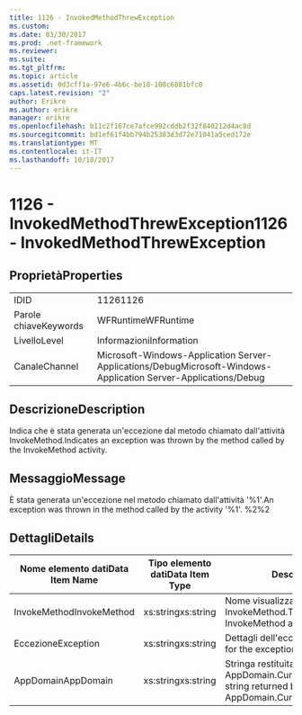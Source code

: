 ```yaml
---
title: 1126 - InvokedMethodThrewException
ms.custom: 
ms.date: 03/30/2017
ms.prod: .net-framework
ms.reviewer: 
ms.suite: 
ms.tgt_pltfrm: 
ms.topic: article
ms.assetid: 0d3cff1a-97e6-4b6c-be18-108c6881bfc0
caps.latest.revision: "2"
author: Erikre
ms.author: erikre
manager: erikre
ms.openlocfilehash: b11c2f167ce7afce992cddb2f32f840212d4ac8d
ms.sourcegitcommit: bd1ef61f4bb794b25383d3d72e71041a5ced172e
ms.translationtype: MT
ms.contentlocale: it-IT
ms.lasthandoff: 10/18/2017
---
```

# <a name="1126---invokedmethodthrewexception"></a><span data-ttu-id="160cb-102">1126 - InvokedMethodThrewException</span><span class="sxs-lookup"><span data-stu-id="160cb-102">1126 - InvokedMethodThrewException</span></span>
## <a name="properties"></a><span data-ttu-id="160cb-103">Proprietà</span><span class="sxs-lookup"><span data-stu-id="160cb-103">Properties</span></span>  
  
|||  
|-|-|  
|<span data-ttu-id="160cb-104">ID</span><span class="sxs-lookup"><span data-stu-id="160cb-104">ID</span></span>|<span data-ttu-id="160cb-105">1126</span><span class="sxs-lookup"><span data-stu-id="160cb-105">1126</span></span>|  
|<span data-ttu-id="160cb-106">Parole chiave</span><span class="sxs-lookup"><span data-stu-id="160cb-106">Keywords</span></span>|<span data-ttu-id="160cb-107">WFRuntime</span><span class="sxs-lookup"><span data-stu-id="160cb-107">WFRuntime</span></span>|  
|<span data-ttu-id="160cb-108">Livello</span><span class="sxs-lookup"><span data-stu-id="160cb-108">Level</span></span>|<span data-ttu-id="160cb-109">Informazioni</span><span class="sxs-lookup"><span data-stu-id="160cb-109">Information</span></span>|  
|<span data-ttu-id="160cb-110">Canale</span><span class="sxs-lookup"><span data-stu-id="160cb-110">Channel</span></span>|<span data-ttu-id="160cb-111">Microsoft-Windows-Application Server-Applications/Debug</span><span class="sxs-lookup"><span data-stu-id="160cb-111">Microsoft-Windows-Application Server-Applications/Debug</span></span>|  
  
## <a name="description"></a><span data-ttu-id="160cb-112">Descrizione</span><span class="sxs-lookup"><span data-stu-id="160cb-112">Description</span></span>  
 <span data-ttu-id="160cb-113">Indica che è stata generata un'eccezione dal metodo chiamato dall'attività InvokeMethod.</span><span class="sxs-lookup"><span data-stu-id="160cb-113">Indicates an exception was thrown by the method called by the InvokeMethod activity.</span></span>  
  
## <a name="message"></a><span data-ttu-id="160cb-114">Messaggio</span><span class="sxs-lookup"><span data-stu-id="160cb-114">Message</span></span>  
 <span data-ttu-id="160cb-115">È stata generata un'eccezione nel metodo chiamato dall'attività '%1'.</span><span class="sxs-lookup"><span data-stu-id="160cb-115">An exception was thrown in the method called by the activity '%1'.</span></span> <span data-ttu-id="160cb-116">%2</span><span class="sxs-lookup"><span data-stu-id="160cb-116">%2</span></span>  
  
## <a name="details"></a><span data-ttu-id="160cb-117">Dettagli</span><span class="sxs-lookup"><span data-stu-id="160cb-117">Details</span></span>  
  
|<span data-ttu-id="160cb-118">Nome elemento dati</span><span class="sxs-lookup"><span data-stu-id="160cb-118">Data Item Name</span></span>|<span data-ttu-id="160cb-119">Tipo elemento dati</span><span class="sxs-lookup"><span data-stu-id="160cb-119">Data Item Type</span></span>|<span data-ttu-id="160cb-120">Descrizione</span><span class="sxs-lookup"><span data-stu-id="160cb-120">Description</span></span>|  
|--------------------|--------------------|-----------------|  
|<span data-ttu-id="160cb-121">InvokeMethod</span><span class="sxs-lookup"><span data-stu-id="160cb-121">InvokeMethod</span></span>|<span data-ttu-id="160cb-122">xs:string</span><span class="sxs-lookup"><span data-stu-id="160cb-122">xs:string</span></span>|<span data-ttu-id="160cb-123">Nome visualizzato dell'attività InvokeMethod.</span><span class="sxs-lookup"><span data-stu-id="160cb-123">The display name of the InvokeMethod activity.</span></span>|  
|<span data-ttu-id="160cb-124">Eccezione</span><span class="sxs-lookup"><span data-stu-id="160cb-124">Exception</span></span>|<span data-ttu-id="160cb-125">xs:string</span><span class="sxs-lookup"><span data-stu-id="160cb-125">xs:string</span></span>|<span data-ttu-id="160cb-126">Dettagli dell'eccezione.</span><span class="sxs-lookup"><span data-stu-id="160cb-126">The exception details for the exception</span></span>|  
|<span data-ttu-id="160cb-127">AppDomain</span><span class="sxs-lookup"><span data-stu-id="160cb-127">AppDomain</span></span>|<span data-ttu-id="160cb-128">xs:string</span><span class="sxs-lookup"><span data-stu-id="160cb-128">xs:string</span></span>|<span data-ttu-id="160cb-129">Stringa restituita da AppDomain.CurrentDomain.FriendlyName.</span><span class="sxs-lookup"><span data-stu-id="160cb-129">The string returned by AppDomain.CurrentDomain.FriendlyName.</span></span>|
